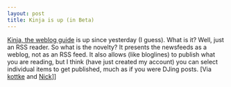 ```yaml
---
layout: post
title: Kinja is up (in Beta)
---
```


<a title="Kinja, the weblog guide" href="http://www.kinja.com/">Kinja, the weblog guide</a> is up since yesterday (I guess). What is it? Well, just an RSS reader. So what is the novelty? It presents the newsfeeds as a weblog, not as an RSS feed.
It also allows (like bloglines) to publish what you are reading, but I think (have just created my account) you can select individual items to get published, much as if you were DJing posts.
[Via <a href="http://www.kottke.org/04/04/kinja-launches">kottke</a> and <a href="http://www.nickdenton.org/014581.html">Nick</a>]]

